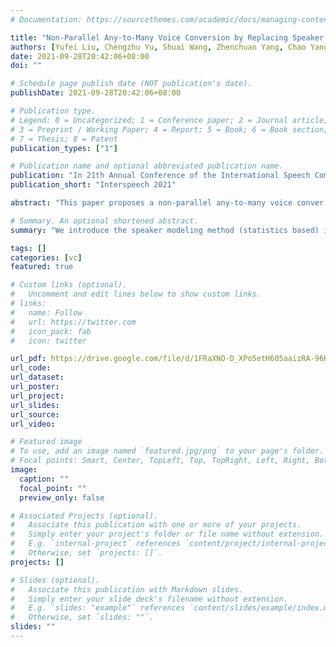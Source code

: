 ```yaml
---
# Documentation: https://sourcethemes.com/academic/docs/managing-content/

title: "Non-Parallel Any-to-Many Voice Conversion by Replacing Speaker Statistics"
authors: [Yufei Liu, Chengzhu Yu, Shuai Wang, Zhenchuan Yang, Chao Yang, Weibin Zhang]
date: 2021-09-28T20:42:06+08:00
doi: ""

# Schedule page publish date (NOT publication's date).
publishDate: 2021-09-28T20:42:06+08:00

# Publication type.
# Legend: 0 = Uncategorized; 1 = Conference paper; 2 = Journal article;
# 3 = Preprint / Working Paper; 4 = Report; 5 = Book; 6 = Book section;
# 7 = Thesis; 8 = Patent
publication_types: ["1"]

# Publication name and optional abbreviated publication name.
publication: "In 21th Annual Conference of the International Speech Communication Association (InterSpeech), Brno, Czech Republic, 2021"
publication_short: "Interspeech 2021"

abstract: "This paper proposes a non-parallel any-to-many voice conver sion (VC) approach with a novel statistics replacement layer. Non-parallel VC is usually achieved by firstly disentangling linguistic and speaker representations, and then concatenating the linguistic content with the learned target speaker’s embedding at the conversion stage. While such a concatenation-based approach could introduce speaker-specific characteristics into the network, it is not very effective as it entirely relies on the network to learn to combine the linguistic content and the speaker characteristics. Inspired by X-vectors, where the statistics of hidden representation such as means and standard deviations are used for speaker differentiation, we propose a statistics replacement layer in VC systems to directly modify the hidden states to have the target speaker’s statistics. The speaker-specific statistics of hidden states are learned for each target speaker during training and are used as guidance for the statistics replacement layer during inference. Moreover, to better concentrate the speaker information into the statistics of hidden representation, a multitask training with X-vector based speaker classification is also performed. Experimental results with Librispeech and VCTK datasets show that the proposed method can effectively improve the converted speech’s naturalness and similarity." 

# Summary. An optional shortened abstract.
summary: "We introduce the speaker modeling method (statistics based) into the voice conversion"

tags: []
categories: [vc]
featured: true

# Custom links (optional).
#   Uncomment and edit lines below to show custom links.
# links:
#   name: Follow
#   url: https://twitter.com
#   icon_pack: fab
#   icon: twitter

url_pdf: https://drive.google.com/file/d/1FRaXNO-D_XPo5etH605aaizRA-96Kg7g/view
url_code:
url_dataset:
url_poster:
url_project:
url_slides:
url_source:
url_video:

# Featured image
# To use, add an image named `featured.jpg/png` to your page's folder. 
# Focal points: Smart, Center, TopLeft, Top, TopRight, Left, Right, BottomLeft, Bottom, BottomRight.
image:
  caption: ""
  focal_point: ""
  preview_only: false

# Associated Projects (optional).
#   Associate this publication with one or more of your projects.
#   Simply enter your project's folder or file name without extension.
#   E.g. `internal-project` references `content/project/internal-project/index.md`.
#   Otherwise, set `projects: []`.
projects: []

# Slides (optional).
#   Associate this publication with Markdown slides.
#   Simply enter your slide deck's filename without extension.
#   E.g. `slides: "example"` references `content/slides/example/index.md`.
#   Otherwise, set `slides: ""`.
slides: ""
---
```

